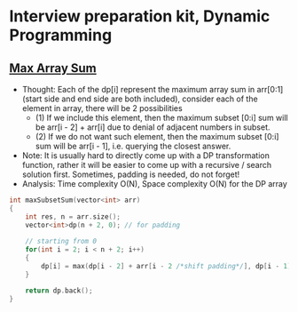 # Interview preparation kit, Dynamic Programming

## [Max Array Sum](https://www.hackerrank.com/challenges/max-array-sum/problem?h_l=interview&playlist_slugs%5B%5D=interview-preparation-kit&playlist_slugs%5B%5D=dynamic-programming)

* Thought: Each of the dp[i] represent the maximum array sum in arr[0:1] (start side and end side are both included), consider each of the element in array, there will be 2 possibilities
    * (1) If we include this element, then the maximum subset [0:i] sum will be arr[i - 2] + arr[i] due to denial of adjacent numbers in subset.
    * (2) If we do not want such element, then the maximum subset [0:i] sum will be arr[i - 1], i.e. querying the closest answer.
* Note: It is usually hard to directly come up with a DP transformation function, rather it will be easier to come up with a recursive / search solution first. Sometimes, padding is needed, do not forget!
* Analysis: Time complexity O(N), Space complexity O(N) for the DP array
```cpp
int maxSubsetSum(vector<int> arr) 
{
    int res, n = arr.size();
    vector<int>dp(n + 2, 0); // for padding
    
    // starting from 0
    for(int i = 2; i < n + 2; i++)
    {
        dp[i] = max(dp[i - 2] + arr[i - 2 /*shift padding*/], dp[i - 1]);
    }

    return dp.back();
}

```